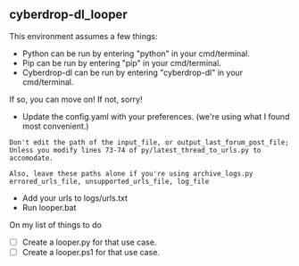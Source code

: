 ## cyberdrop-dl_looper

This environment assumes a few things:
- Python can be run by entering "python" in your cmd/terminal.
- Pip can be run by entering "pip" in your cmd/terminal.
- Cyberdrop-dl can be run by entering "cyberdrop-dl" in your cmd/terminal.

If so, you can move on! If not, sorry!
- Update the config.yaml with your preferences. (we're using what I found most convenient.)
```
Don't edit the path of the input_file, or output_last_forum_post_file;
Unless you modify lines 73-74 of py/latest_thread_to_urls.py to accomodate.

Also, leave these paths alone if you're using archive_logs.py
errored_urls_file, unsupported_urls_file, log_file
```
- Add your urls to logs/urls.txt
- Run looper.bat

On my list of things to do

- [ ] Create a looper.py for that use case.
- [ ] Create a looper.ps1 for that use case.
